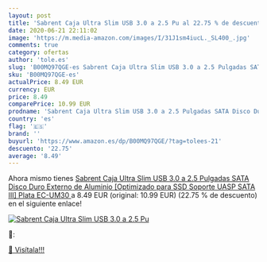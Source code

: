 ```yaml
---
layout: post
title: 'Sabrent Caja Ultra Slim USB 3.0 a 2.5 Pu al 22.75 % de descuento'
date: 2020-06-21 22:11:02
image: 'https://m.media-amazon.com/images/I/31J1sm4iucL._SL400_.jpg'
comments: true
category: ofertas
author: 'tole.es'
slug: 'B00MQ97QGE-es Sabrent Caja Ultra Slim USB 3.0 a 2.5 Pulgadas SATA Disco...'
sku: 'B00MQ97QGE-es'
actualPrice: 8.49 EUR
currency: EUR
price: 8.49
comparePrice: 10.99 EUR
prodname: 'Sabrent Caja Ultra Slim USB 3.0 a 2.5 Pulgadas SATA Disco Duro Externo de Aluminio [Optimizado para SSD  Soporte UASP SATA III] Plata  EC-UM30 '
country: 'es'
flag: '🇪🇸'
brand: ''
buyurl: 'https://www.amazon.es/dp/B00MQ97QGE/?tag=tolees-21'
descuento: '22.75'
average: '8.49'
---
```


Ahora mismo tienes [Sabrent Caja Ultra Slim USB 3.0 a 2.5 Pulgadas SATA Disco Duro Externo de Aluminio [Optimizado para SSD  Soporte UASP SATA III] Plata  EC-UM30 ](https://www.amazon.es/dp/B00MQ97QGE/?tag=tolees-21) a 8.49 EUR (original: 10.99 EUR) (22.75 %  de descuento) en el siguiente enlace!

[![Sabrent Caja Ultra Slim USB 3.0 a 2.5 Pu](https://m.media-amazon.com/images/I/31J1sm4iucL._SL400_.jpg)](https://www.amazon.es/dp/B00MQ97QGE/?tag=tolees-21)

🔎:


[🛒 Visítala!!!](https://www.amazon.es/dp/B00MQ97QGE/?tag=tolees-21)
